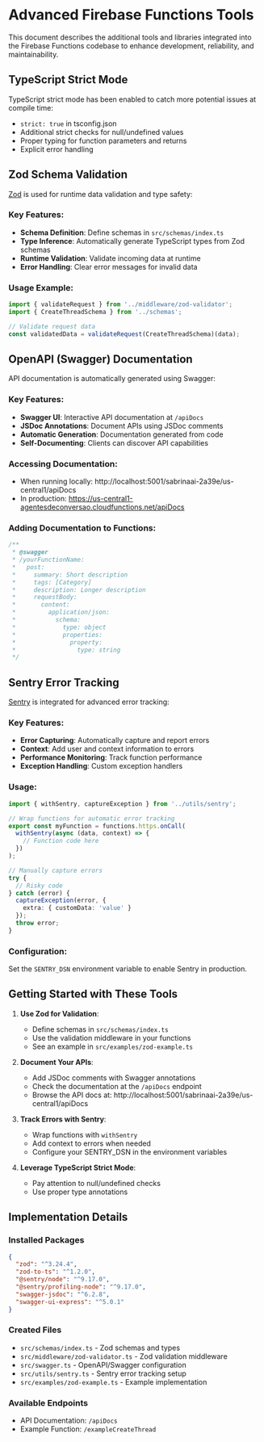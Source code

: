 # Advanced Firebase Functions Tools

This document describes the additional tools and libraries integrated into the Firebase Functions codebase to enhance development, reliability, and maintainability.

## TypeScript Strict Mode

TypeScript strict mode has been enabled to catch more potential issues at compile time:

- `strict: true` in tsconfig.json
- Additional strict checks for null/undefined values
- Proper typing for function parameters and returns
- Explicit error handling

## Zod Schema Validation

[Zod](https://github.com/colinhacks/zod) is used for runtime data validation and type safety:

### Key Features:
- **Schema Definition**: Define schemas in `src/schemas/index.ts`
- **Type Inference**: Automatically generate TypeScript types from Zod schemas
- **Runtime Validation**: Validate incoming data at runtime
- **Error Handling**: Clear error messages for invalid data

### Usage Example:
```typescript
import { validateRequest } from '../middleware/zod-validator';
import { CreateThreadSchema } from '../schemas';

// Validate request data
const validatedData = validateRequest(CreateThreadSchema)(data);
```

## OpenAPI (Swagger) Documentation

API documentation is automatically generated using Swagger:

### Key Features:
- **Swagger UI**: Interactive API documentation at `/apiDocs`
- **JSDoc Annotations**: Document APIs using JSDoc comments
- **Automatic Generation**: Documentation generated from code
- **Self-Documenting**: Clients can discover API capabilities

### Accessing Documentation:
- When running locally: http://localhost:5001/sabrinaai-2a39e/us-central1/apiDocs
- In production: https://us-central1-agentesdeconversao.cloudfunctions.net/apiDocs

### Adding Documentation to Functions:
```typescript
/**
 * @swagger
 * /yourFunctionName:
 *   post:
 *     summary: Short description
 *     tags: [Category]
 *     description: Longer description
 *     requestBody:
 *       content:
 *         application/json:
 *           schema:
 *             type: object
 *             properties:
 *               property:
 *                 type: string
 */
```

## Sentry Error Tracking

[Sentry](https://sentry.io) is integrated for advanced error tracking:

### Key Features:
- **Error Capturing**: Automatically capture and report errors
- **Context**: Add user and context information to errors
- **Performance Monitoring**: Track function performance
- **Exception Handling**: Custom exception handlers

### Usage:
```typescript
import { withSentry, captureException } from '../utils/sentry';

// Wrap functions for automatic error tracking
export const myFunction = functions.https.onCall(
  withSentry(async (data, context) => {
    // Function code here
  })
);

// Manually capture errors
try {
  // Risky code
} catch (error) {
  captureException(error, { 
    extra: { customData: 'value' } 
  });
  throw error;
}
```

### Configuration:
Set the `SENTRY_DSN` environment variable to enable Sentry in production.

## Getting Started with These Tools

1. **Use Zod for Validation**:
   - Define schemas in `src/schemas/index.ts`
   - Use the validation middleware in your functions
   - See an example in `src/examples/zod-example.ts`

2. **Document Your APIs**:
   - Add JSDoc comments with Swagger annotations
   - Check the documentation at the `/apiDocs` endpoint
   - Browse the API docs at: http://localhost:5001/sabrinaai-2a39e/us-central1/apiDocs

3. **Track Errors with Sentry**:
   - Wrap functions with `withSentry`
   - Add context to errors when needed
   - Configure your SENTRY_DSN in the environment variables

4. **Leverage TypeScript Strict Mode**:
   - Pay attention to null/undefined checks
   - Use proper type annotations

## Implementation Details

### Installed Packages
```json
{
  "zod": "^3.24.4",
  "zod-to-ts": "^1.2.0",
  "@sentry/node": "^9.17.0",
  "@sentry/profiling-node": "^9.17.0",
  "swagger-jsdoc": "^6.2.8",
  "swagger-ui-express": "^5.0.1"
}
```

### Created Files
- `src/schemas/index.ts` - Zod schemas and types
- `src/middleware/zod-validator.ts` - Zod validation middleware
- `src/swagger.ts` - OpenAPI/Swagger configuration
- `src/utils/sentry.ts` - Sentry error tracking setup
- `src/examples/zod-example.ts` - Example implementation

### Available Endpoints
- API Documentation: `/apiDocs`
- Example Function: `/exampleCreateThread`